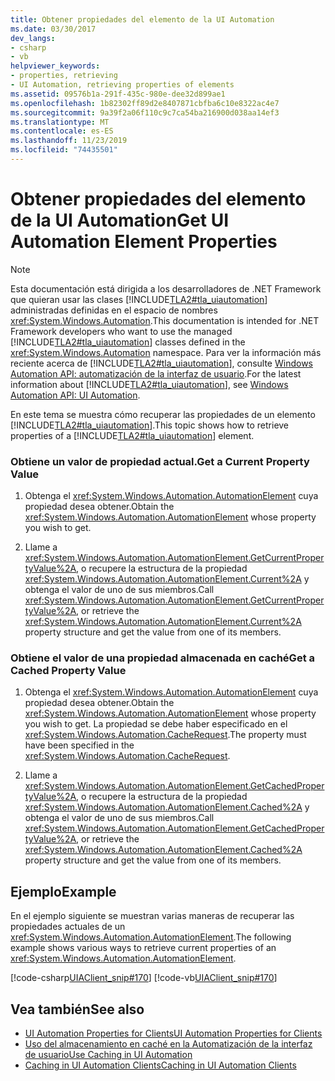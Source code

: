 ```yaml
---
title: Obtener propiedades del elemento de la UI Automation
ms.date: 03/30/2017
dev_langs:
- csharp
- vb
helpviewer_keywords:
- properties, retrieving
- UI Automation, retrieving properties of elements
ms.assetid: 09576b1a-291f-435c-980e-dee32d899ae1
ms.openlocfilehash: 1b82302ff89d2e8407871cbfba6c10e8322ac4e7
ms.sourcegitcommit: 9a39f2a06f110c9c7ca54ba216900d038aa14ef3
ms.translationtype: MT
ms.contentlocale: es-ES
ms.lasthandoff: 11/23/2019
ms.locfileid: "74435501"
---
```

# <a name="get-ui-automation-element-properties"></a><span data-ttu-id="81e0c-102">Obtener propiedades del elemento de la UI Automation</span><span class="sxs-lookup"><span data-stu-id="81e0c-102">Get UI Automation Element Properties</span></span>
> [!NOTE]
> <span data-ttu-id="81e0c-103">Esta documentación está dirigida a los desarrolladores de .NET Framework que quieran usar las clases [!INCLUDE[TLA2#tla_uiautomation](../../../includes/tla2sharptla-uiautomation-md.md)] administradas definidas en el espacio de nombres <xref:System.Windows.Automation>.</span><span class="sxs-lookup"><span data-stu-id="81e0c-103">This documentation is intended for .NET Framework developers who want to use the managed [!INCLUDE[TLA2#tla_uiautomation](../../../includes/tla2sharptla-uiautomation-md.md)] classes defined in the <xref:System.Windows.Automation> namespace.</span></span> <span data-ttu-id="81e0c-104">Para ver la información más reciente acerca de [!INCLUDE[TLA2#tla_uiautomation](../../../includes/tla2sharptla-uiautomation-md.md)], consulte [Windows Automation API: automatización de la interfaz de usuario](/windows/win32/winauto/entry-uiauto-win32).</span><span class="sxs-lookup"><span data-stu-id="81e0c-104">For the latest information about [!INCLUDE[TLA2#tla_uiautomation](../../../includes/tla2sharptla-uiautomation-md.md)], see [Windows Automation API: UI Automation](/windows/win32/winauto/entry-uiauto-win32).</span></span>  
  
 <span data-ttu-id="81e0c-105">En este tema se muestra cómo recuperar las propiedades de un elemento [!INCLUDE[TLA2#tla_uiautomation](../../../includes/tla2sharptla-uiautomation-md.md)].</span><span class="sxs-lookup"><span data-stu-id="81e0c-105">This topic shows how to retrieve properties of a [!INCLUDE[TLA2#tla_uiautomation](../../../includes/tla2sharptla-uiautomation-md.md)] element.</span></span>  
  
### <a name="get-a-current-property-value"></a><span data-ttu-id="81e0c-106">Obtiene un valor de propiedad actual.</span><span class="sxs-lookup"><span data-stu-id="81e0c-106">Get a Current Property Value</span></span>  
  
1. <span data-ttu-id="81e0c-107">Obtenga el <xref:System.Windows.Automation.AutomationElement> cuya propiedad desea obtener.</span><span class="sxs-lookup"><span data-stu-id="81e0c-107">Obtain the <xref:System.Windows.Automation.AutomationElement> whose property you wish to get.</span></span>  
  
2. <span data-ttu-id="81e0c-108">Llame a <xref:System.Windows.Automation.AutomationElement.GetCurrentPropertyValue%2A>, o recupere la estructura de la propiedad <xref:System.Windows.Automation.AutomationElement.Current%2A> y obtenga el valor de uno de sus miembros.</span><span class="sxs-lookup"><span data-stu-id="81e0c-108">Call <xref:System.Windows.Automation.AutomationElement.GetCurrentPropertyValue%2A>, or retrieve the <xref:System.Windows.Automation.AutomationElement.Current%2A> property structure and get the value from one of its members.</span></span>  
  
### <a name="get-a-cached-property-value"></a><span data-ttu-id="81e0c-109">Obtiene el valor de una propiedad almacenada en caché</span><span class="sxs-lookup"><span data-stu-id="81e0c-109">Get a Cached Property Value</span></span>  
  
1. <span data-ttu-id="81e0c-110">Obtenga el <xref:System.Windows.Automation.AutomationElement> cuya propiedad desea obtener.</span><span class="sxs-lookup"><span data-stu-id="81e0c-110">Obtain the <xref:System.Windows.Automation.AutomationElement> whose property you wish to get.</span></span> <span data-ttu-id="81e0c-111">La propiedad se debe haber especificado en el <xref:System.Windows.Automation.CacheRequest>.</span><span class="sxs-lookup"><span data-stu-id="81e0c-111">The property must have been specified in the <xref:System.Windows.Automation.CacheRequest>.</span></span>  
  
2. <span data-ttu-id="81e0c-112">Llame a <xref:System.Windows.Automation.AutomationElement.GetCachedPropertyValue%2A>, o recupere la estructura de la propiedad <xref:System.Windows.Automation.AutomationElement.Cached%2A> y obtenga el valor de uno de sus miembros.</span><span class="sxs-lookup"><span data-stu-id="81e0c-112">Call <xref:System.Windows.Automation.AutomationElement.GetCachedPropertyValue%2A>, or retrieve the <xref:System.Windows.Automation.AutomationElement.Cached%2A> property structure and get the value from one of its members.</span></span>  
  
## <a name="example"></a><span data-ttu-id="81e0c-113">Ejemplo</span><span class="sxs-lookup"><span data-stu-id="81e0c-113">Example</span></span>  
 <span data-ttu-id="81e0c-114">En el ejemplo siguiente se muestran varias maneras de recuperar las propiedades actuales de un <xref:System.Windows.Automation.AutomationElement>.</span><span class="sxs-lookup"><span data-stu-id="81e0c-114">The following example shows various ways to retrieve current properties of an <xref:System.Windows.Automation.AutomationElement>.</span></span>  
  
 [!code-csharp[UIAClient_snip#170](../../../samples/snippets/csharp/VS_Snippets_Wpf/UIAClient_snip/CSharp/ClientForm.cs#170)]
 [!code-vb[UIAClient_snip#170](../../../samples/snippets/visualbasic/VS_Snippets_Wpf/UIAClient_snip/VisualBasic/ClientForm.vb#170)]  
  
## <a name="see-also"></a><span data-ttu-id="81e0c-115">Vea también</span><span class="sxs-lookup"><span data-stu-id="81e0c-115">See also</span></span>

- [<span data-ttu-id="81e0c-116">UI Automation Properties for Clients</span><span class="sxs-lookup"><span data-stu-id="81e0c-116">UI Automation Properties for Clients</span></span>](ui-automation-properties-for-clients.md)
- [<span data-ttu-id="81e0c-117">Uso del almacenamiento en caché en la Automatización de la interfaz de usuario</span><span class="sxs-lookup"><span data-stu-id="81e0c-117">Use Caching in UI Automation</span></span>](use-caching-in-ui-automation.md)
- [<span data-ttu-id="81e0c-118">Caching in UI Automation Clients</span><span class="sxs-lookup"><span data-stu-id="81e0c-118">Caching in UI Automation Clients</span></span>](caching-in-ui-automation-clients.md)
